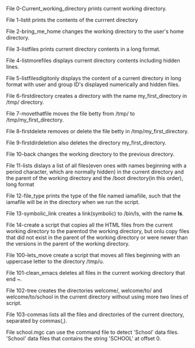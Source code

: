 File 0-Current_working_directory prints current working directory.

File 1-listit prints the contents of the currrent directory

File 2-bring_me_home changes the working directory to the user's home directory.

File 3-listfiles prints current directory contents in a long format.

File 4-listmorefiles displays current directory contents including hidden lines.

File 5-listfilesdigitonly displays the content of a current directory in long format with user and group ID's displayed numerically and hidden files.

File 6-firstdirectory creates a directory with the name my_first_directory in /tmp/ directory.

File 7-movethatfile moves the file betty from /tmp/ to /tmp/my_first_directory.

File 8-firstdelete removes or delete the file betty in /tmp/my_first_directory.

File 9-firstdirdeletion also deletes the directory my_first_directory.

File 10-back changes the working directory to the previous directory.

File 11-lists dislays a list of all files(even ones with names beginning with a period character, which are normally hidden) in the current directory and the parent of the working directory and the /boot directory(in this order), long format

File 12-file_type prints the type of the file named iamafiile, such that the iamafile will be in the directory when we run the script.

File 13-symbolic_link creates a link(symbolic) to /bin/ls, with the name __ls__.

File 14-create a script that copies all the HTML files from the current working directory to the parentod the working directory, but onlu copy files that did not exist in the parent of the working directory or were newer than the versions in the parent of the working directory.

File 100-lets_move create a script that moves all files beginning with an uppercase letter to the directory /tmp/u.

File 101-clean_emacs deletes all files in the current working directory that end ~.

File 102-tree creates the directories welcome/, welcome/to/ and welcome/to/school in the current directory without using more two lines of script.

File 103-commas lists all the files and directories of the current directory, separated by commas(,).

File school.mgc can use the command file to detect 'School' data files. 'School' data files that contains the string 'SCHOOL' at offset 0.
